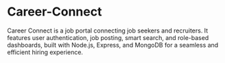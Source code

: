 # Career-Connect
Career Connect is a job portal connecting job seekers and recruiters. It features user authentication, job posting, smart search, and role-based dashboards, built with Node.js, Express, and MongoDB for a seamless and efficient hiring experience.
